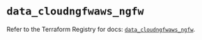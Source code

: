 # `data_cloudngfwaws_ngfw`

Refer to the Terraform Registry for docs: [`data_cloudngfwaws_ngfw`](https://registry.terraform.io/providers/paloaltonetworks/cloudngfwaws/3.0.4/docs/data-sources/ngfw).
